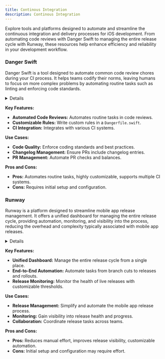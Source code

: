 ```yaml
---
title: Continous Integration
description: Continous Integration
---
```


Explore tools and platforms designed to automate and streamline the continuous integration and delivery processes for iOS development. From automating code reviews with Danger Swift to managing the entire release cycle with Runway, these resources help enhance efficiency and reliability in your development workflow.

### Danger Swift

Danger Swift is a tool designed to automate common code review chores during your CI process. It helps teams codify their norms, leaving humans to focus on more complex problems by automating routine tasks such as linting and enforcing code standards.

<details>

**URL:** https://danger.systems/swift/

**Authors:** `Orta Therox`, `f-meloni`, and the `Danger org contributors`

**Integration:**
- **Platforms Supported:** Web, CI systems (AppCenter, BitbucketPipelines, GitHub Actions, GitLabCI, Jenkins, etc.)
- **API Documentation:** [Danger Swift Documentation](https://danger.systems/swift/)

**Community and Support:**
- **Support Channels:** GitHub issues, Email Support
- **Community:** Active GitHub repository and community discussions

</details>

**Key Features:**
- **Automated Code Reviews:** Automates routine tasks in code reviews.
- **Customizable Rules:** Write custom rules in a `Dangerfile.swift`.
- **CI Integration:** Integrates with various CI systems.

**Use Cases:**
- **Code Quality:** Enforce coding standards and best practices.
- **Changelog Management:** Ensure PRs include changelog entries.
- **PR Management:** Automate PR checks and balances.

**Pros and Cons:**
- **Pros:** Automates routine tasks, highly customizable, supports multiple CI systems.
- **Cons:** Requires initial setup and configuration.

<LinkCard title="Visit Danger Swift" href="https://danger.systems/swift/" />

### Runway

Runway is a platform designed to streamline mobile app release management. It offers a unified dashboard for managing the entire release cycle, providing automation, monitoring, and visibility into the process, reducing the overhead and complexity typically associated with mobile app releases.

<details>

**URL:** https://www.runway.team/

**Authors:** `Runway Team`

**Integration:**
- **Platforms Supported:** Web
- **API Documentation:** [Runway Documentation](https://docs.runway.team/)

**Community and Support:**
- **Support Channels:** Help Center, Email Support
- **Community:** Active user forums and developer community

</details>

**Key Features:**
- **Unified Dashboard:** Manage the entire release cycle from a single place.
- **End-to-End Automation:** Automate tasks from branch cuts to releases and rollouts.
- **Release Monitoring:** Monitor the health of live releases with customizable thresholds.

**Use Cases:**
- **Release Management:** Simplify and automate the mobile app release process.
- **Monitoring:** Gain visibility into release health and progress.
- **Collaboration:** Coordinate release tasks across teams.

**Pros and Cons:**
- **Pros:** Reduces manual effort, improves release visibility, customizable automation.
- **Cons:** Initial setup and configuration may require effort.

<LinkCard title="Visit Runway" href="https://www.runway.team/" />